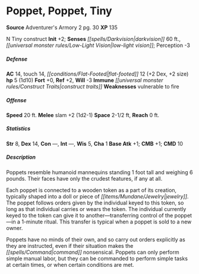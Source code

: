 ﻿---
cssclass: [monsters]
title1: Poppet, Poppet, Tiny
title2: Poppet, Tiny
CR: 1/3
sources:
- name: Adventurer's Armory 2
  page: 30
  link: http://paizo.com/products/btpy9q01?Pathfinder-Player-Companion-Adventurers-Armory-2
XP: 135
alignment: N
size: Tiny
type: construct
initiative:
  bonus: 2
senses:
  darkvision: 60
  low-light vision: true
AC:
  AC: 14
  touch: 14
  flat_footed: 12
  components:
    dex: 2
    size: 2
HP:
  HP: 5
  long: 1d10
saves:
  fort: 0
  ref: 2
  will: -3
immunities:
- construct traits
weaknesses:
- vulnerable to fire
speeds:
  base: 20
attacks:
  melee:
  - - text: slam +2 (1d2-1)
      entries:
      - - damage: 1d2-1
      attack: slam
      bonus:
      - 2
space: 2.5
reach: 0
ability_scores:
  STR: 8
  DEX: 14
  CON:
  INT:
  WIS: 5
  CHA: 1
BAB: 1
CMB: 1
CMD: 10
skills: {}
desc_long: |-
  Poppets resemble humanoid mannequins standing 1 foot tall and weighing 6 pounds. Their faces have only the crudest features, if any at all.

   Each poppet is connected to a wooden token as a part of its creation, typically shaped into a doll or piece of jewelry. The poppet follows orders given by the individual keyed to this token, so long as that individual carries or wears the token. The individual currently keyed to the token can give it to another-transferring control of the poppet-in a 1-minute ritual. This transfer is typical when a poppet is sold to a new owner.

   Poppets have no minds of their own, and so carry out orders explicitly as they are instructed, even if their situation makes the command nonsensical. Poppets can only perform simple manual labor, but they can be commanded to perform simple tasks at certain times, or when certain conditions are met.

---

# Poppet, Poppet, Tiny

**Source** Adventurer's Armory 2 pg. 30
**XP** 135

N Tiny construct
**Init** +2; **Senses** _[[spells/Darkvision|darkvision]]_ 60 ft., _[[universal monster rules/Low-Light Vision|low-light vision]]_; Perception -3

##### Defense

**AC** 14, touch 14, _[[conditions/Flat-Footed|flat-footed]]_ 12 (+2 Dex, +2 size)
**hp** 5 (1d10)
**Fort** +0, **Ref** +2, **Will** -3
**Immune** _[[universal monster rules/Construct Traits|construct traits]]_
**Weaknesses** vulnerable to fire

##### Offense
**Speed** 20 ft.
**Melee** slam +2 (1d2-1)
**Space** 2-1/2 ft, **Reach** 0 ft.

##### Statistics
**Str** 8, **Dex** 14, **Con** —, **Int** —, **Wis** 5, **Cha** 1
**Base Atk** +1; **CMB** +1; **CMD** 10

##### Description

Poppets resemble humanoid mannequins standing 1 foot tall and weighing 6 pounds. Their faces have only the crudest features, if any at all.

Each poppet is connected to a wooden token as a part of its creation, typically shaped into a doll or piece of _[[items/Mundane/Jewelry|jewelry]]_. The poppet follows orders given by the individual keyed to this token, so long as that individual carries or wears the token. The individual currently keyed to the token can give it to another—transferring control of the poppet—in a 1-minute ritual. This transfer is typical when a poppet is sold to a new owner.

Poppets have no minds of their own, and so carry out orders explicitly as they are instructed, even if their situation makes the _[[spells/Command|command]]_ nonsensical. Poppets can only perform simple manual labor, but they can be commanded to perform simple tasks at certain times, or when certain conditions are met.